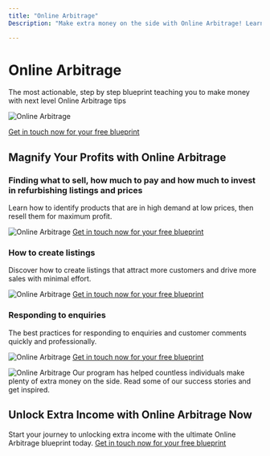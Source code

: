 ```yaml
---
title: "Online Arbitrage"
Description: "Make extra money on the side with Online Arbitrage! Learn how you can use arbitrage principles to create a passive income stream with no special characters required. No experience necessary!"

---
```


<h1>Online Arbitrage</h1> 

<p>The most actionable, step by step blueprint teaching you to make money with next level Online Arbitrage tips</p> 

<img src="arbitrage.jpg" alt="Online Arbitrage">

<a href="/contact" class="btn btn-primary">Get in touch now for your free blueprint</a> 

<h2>Magnify Your Profits with Online Arbitrage</h2> 

<section>

<h3>Finding what to sell, how much to pay and how much to invest in refurbishing listings and prices</h3>
<p>Learn how to identify products that are in high demand at low prices, then resell them for maximum profit.</p>
<img src="finding.jpg" alt="Online Arbitrage">
<a href="/contact" class="btn btn-primary">Get in touch now for your free blueprint</a>  

<h3>How to create listings</h3>
<p>Discover how to create listings that attract more customers and drive more sales with minimal effort.</p>
<img src="creating.jpg" alt="Online Arbitrage">
<a href="/contact" class="btn btn-primary">Get in touch now for your free blueprint</a>  

<h3>Responding to enquiries </h3>
<p>The best practices for responding to enquiries and customer comments quickly and professionally.</p>
<img src="responding.jpg" alt="Online Arbitrage">
<a href="/contact" class="btn btn-primary">Get in touch now for your free blueprint</a> 

</section>

<p><img src="testimonials.jpg" alt="Online Arbitrage"> Our program has helped countless individuals make plenty of extra money on the side. Read some of our success stories and get inspired.</p>

<h2>Unlock Extra Income with Online Arbitrage Now</h2> 
<p>Start your journey to unlocking extra income with the ultimate Online Arbitrage blueprint today. <a href="/contact" class="btn btn-primary">Get in touch now for your free blueprint</a> </p>
